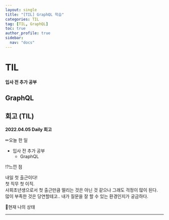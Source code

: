 ```yaml
---
layout: single
title: "[TIL] GraphQL 학습"
categories: TIL
tag: [TIL, GraphQL]
toc: true
author_profile: true
sidebar:
  nav: "docs"
---
```


# TIL

**입사 전 추가 공부**

## GraphQL

## 회고 (TIL)

**2022.04.05 Daily 회고**

✏오늘 한 일

- 입사 전 추가 공부
  - GraphQL

⁉느낀 점

내일 첫 출근이다!  
첫 직무 첫 이직.  
사회초년생으로서 첫 출근만큼 떨리는 것은 아닌 것 같으나 그래도 걱정이 많이 된다.  
많이 부족한 것은 당연할테고.. 내가 질문을 잘 할 수 있는 환경인지가 궁금하다.

🎃현재 나의 상태

<hr>
